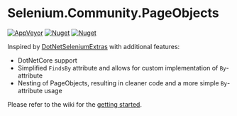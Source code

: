 # Selenium.Community.PageObjects

[![AppVeyor](https://img.shields.io/appveyor/ci/reb3lzrr/selenium-community-pageobjects)](https://ci.appveyor.com/project/reb3lzrr/selenium-community-pageobjects) [![Nuget](https://img.shields.io/nuget/dt/Selenium.Community.PageObjects)](https://www.nuget.org/packages/Selenium.Community.PageObjects/) [![Nuget](https://img.shields.io/nuget/v/Selenium.Community.PageObjects)](https://www.nuget.org/packages/Selenium.Community.PageObjects/)

Inspired by [DotNetSeleniumExtras](https://github.com/DotNetSeleniumTools/DotNetSeleniumExtras/) with additional features:

- DotNetCore support
- Simplified `FindsBy` attribute and allows for custom implementation of `By`-attribute
- Nesting of PageObjects, resulting in cleaner code and a more simple `By`-attribute usage

Please refer to the wiki for the [getting started](https://github.com/reb3lzrr/Selenium.Community.PageObjects/wiki/Getting-started).
